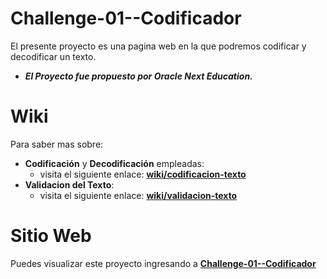 # **Challenge-01--Codificador**
El presente proyecto es una pagina web en la que podremos codificar y decodificar un texto.

* ***El Proyecto fue propuesto por Oracle Next Education.***
  
# **Wiki**

Para saber mas sobre:
* **Codificación** y **Decodificación** empleadas:
    * visita el siguiente enlace: [**wiki/codificacion-texto**](enlace)
* **Validacion del Texto**:
  * visita el siguiente enlace: [**wiki/validacion-texto**](enlace)
# **Sitio Web**
Puedes visualizar este proyecto ingresando a [**Challenge-01--Codificador**](https://sandovaldavid.github.io/Challenge-01--Codificador/)
